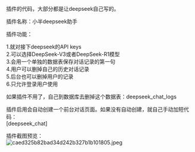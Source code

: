 插件的代码，大部分都是让deepseek自己写的。  


插件名称：小半deepseek助手  


插件功能：  

1.就对接下deepseek的API keys  
2.可以选择DeepSeek-V3或者DeepSeek-R1模型  
3.会用一个单独的数据表保存对话记录的第一句  
4.用户可以删掉自己的历史对话记录  
5.后台也可以删掉用户的记录  
6.只允许登录用户使用  

如果插件不用了，自己到数据库去删掉这个数据表：deepseek_chat_logs  

插件启用会自动创建一个前台对话页面。如果没有自动创建，就自己手动加短代码：  
[deepseek_chat]

插件截图预览：  
![caed325b82bad34d242b327b1b101805.jpeg](https://i.miji.bid/2025/01/28/caed325b82bad34d242b327b1b101805.jpeg)
